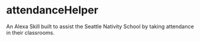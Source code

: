 # attendanceHelper

An Alexa Skill built to assist the Seattle Nativity School by taking attendance in their classrooms. 
